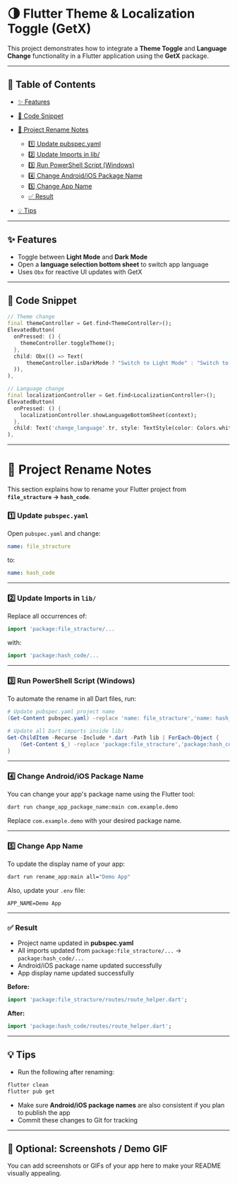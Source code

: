 # 🌗 Flutter Theme & Localization Toggle (GetX)

This project demonstrates how to integrate a **Theme Toggle** and **Language Change** functionality in a Flutter application using the **GetX** package.

---

## 📑 Table of Contents

* [✨ Features](#-features)
* [🧩 Code Snippet](#-code-snippet)
* [🔄 Project Rename Notes](#-project-rename-notes)

  * [1️⃣ Update pubspec.yaml](#1️⃣-update-pubspecyaml)
  * [2️⃣ Update Imports in lib/](#2️⃣-update-imports-in-lib)
  * [3️⃣ Run PowerShell Script (Windows)](#3️⃣-run-powershell-script-windows)
  * [4️⃣ Change Android/iOS Package Name](#4️⃣-change-androidios-package-name)
  * [5️⃣ Change App Name](#5️⃣-change-app-name)
  * [✅ Result](#-result)
* [💡 Tips](#-tips)

---

## ✨ Features

* Toggle between **Light Mode** and **Dark Mode**
* Open a **language selection bottom sheet** to switch app language
* Uses `Obx` for reactive UI updates with GetX

---

## 🧩 Code Snippet

```dart
// Theme change
final themeController = Get.find<ThemeController>();
ElevatedButton(
  onPressed: () {
    themeController.toggleTheme();
  },
  child: Obx(() => Text(
      themeController.isDarkMode ? "Switch to Light Mode" : "Switch to Dark Mode"
  )),
),

// Language change
final localizationController = Get.find<LocalizationController>();
ElevatedButton(
  onPressed: () {
    localizationController.showLanguageBottomSheet(context);
  },
  child: Text('change_language'.tr, style: TextStyle(color: Colors.white)),
),
```

---

# 🔄 Project Rename Notes

This section explains how to rename your Flutter project from **`file_stracture` → `hash_code`**.

### 1️⃣ Update `pubspec.yaml`

Open `pubspec.yaml` and change:

```yaml
name: file_stracture
```

to:

```yaml
name: hash_code
```

---

### 2️⃣ Update Imports in `lib/`

Replace all occurrences of:

```dart
import 'package:file_stracture/...
```

with:

```dart
import 'package:hash_code/...
```

---

### 3️⃣ Run PowerShell Script (Windows)

To automate the rename in all Dart files, run:

```powershell
# Update pubspec.yaml project name
(Get-Content pubspec.yaml) -replace 'name: file_stracture','name: hash_code' | Set-Content pubspec.yaml

# Update all Dart imports inside lib/
Get-ChildItem -Recurse -Include *.dart -Path lib | ForEach-Object {
    (Get-Content $_) -replace 'package:file_stracture','package:hash_code' | Set-Content $_
}
```

---

### 4️⃣ Change Android/iOS Package Name

You can change your app's package name using the Flutter tool:

```bash
dart run change_app_package_name:main com.example.demo
```

Replace `com.example.demo` with your desired package name.

---

### 5️⃣ Change App Name

To update the display name of your app:

```bash
dart run rename_app:main all="Demo App"
```

Also, update your `.env` file:

```
APP_NAME=Demo App
```

---

### ✅ Result

* Project name updated in **pubspec.yaml**
* All imports updated from `package:file_stracture/...` → `package:hash_code/...`
* Android/iOS package name updated successfully
* App display name updated successfully

**Before:**

```dart
import 'package:file_stracture/routes/route_helper.dart';
```

**After:**

```dart
import 'package:hash_code/routes/route_helper.dart';
```

---

## 💡 Tips

* Run the following after renaming:

```bash
flutter clean
flutter pub get
```

* Make sure **Android/iOS package names** are also consistent if you plan to publish the app
* Commit these changes to Git for tracking

---

## 📸 Optional: Screenshots / Demo GIF

You can add screenshots or GIFs of your app here to make your README visually appealing.
